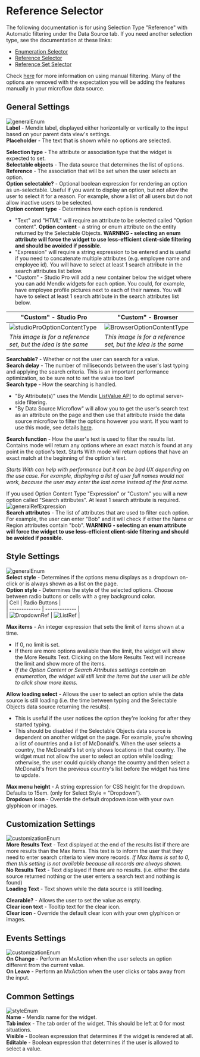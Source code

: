 # Reference Selector
The following documentation is for using Selection Type "Reference" with Automatic filtering under the Data Source tab. If you need another selection type, see the documentation at these links:
-   [Enumeration Selector](https://github.com/bsgriggs/mendix9-searchable-reference-selector/blob/master/docs/Enumeration.md)
-   [Reference Selector](https://github.com/bsgriggs/mendix9-searchable-reference-selector/blob/master/docs/Reference.md)
-   [Reference Set Selector](https://github.com/bsgriggs/mendix9-searchable-reference-selector/blob/master/docs/ReferenceSet.md)

Check [here](https://github.com/bsgriggs/mendix9-searchable-reference-selector/blob/master/docs/ManualFiltering.md) for more information on using manual filtering. Many of the options are removed with the expectation you will be adding the features manually in your microflow data source.  

## General Settings
![generalEnum](https://github.com/bsgriggs/mendix9-searchable-reference-selector/blob/media/v4/generalRef.png)  
**Label** - Mendix label, displayed either horizontally or vertically to the input based on your parent data view's settings.  
**Placeholder** - The text that is shown while no options are selected.  

**Selection type** - The attribute or association type that the widget is expected to set.  
**Selectable objects** - The data source that determines the list of options.  
**Reference** - The association that will be set when the user selects an option.  
**Option selectable?** - Optional boolean expression for rendering an option as un-selectable. Useful if you want to display an option, but not allow the user to select it for a reason. For example, show a list of all users but do not allow inactive users to be selected.  
**Option content type** - Determines how each option is rendered.  
- "Text" and "HTML" will require an attribute to be selected called "Option content". **Option content** - a string or enum attribute on the entity returned by the Selectable Objects. **WARNING - selecting an enum attribute will force the widget to use less-efficient client-side filtering and should be avoided if possible.**  
- "Expression" will require a string expression to be entered and is useful if you need to concatenate multiple attributes (e.g. employee name and employee id). You will have to select at least 1 search attribute in the search attributes list below.  
- "Custom" - Studio Pro will add a new container below the widget where you can add Mendix widgets for each option. You could, for example, have employee profile pictures next to each of their names. You will have to select at least 1 search attribute in the search attributes list below.  

| "Custom" - Studio Pro | "Custom" - Browser |  
| ------------- | ------------- |  
| ![studioProOptionContentType](https://github.com/bsgriggs/mendix9-searchable-reference-selector/blob/media/v4/optionContentTypeCustom.png)    | ![BrowserOptionContentType](https://github.com/bsgriggs/mendix9-searchable-reference-selector/blob/media/v4/optionContentTypeCustomUI.png)    |  
| *This image is for a reference set, but the idea is the same* | *This image is for a reference set, but the idea is the same* |  

**Searchable?** - Whether or not the user can search for a value.  
**Search delay** - The number of milliseconds between the user's last typing and applying the search criteria. This is an important performance optimization, so be sure not to set the value too low!  
**Search type** - How the searching is handled. 
- "By Attribute(s)" uses the Mendix [ListValue API](https://docs.mendix.com/apidocs-mxsdk/apidocs/pluggable-widgets-client-apis-list-values/) to do optimal server-side filtering.
- "By Data Source Microflow" will allow you to get the user's search text as an attribute on the page and then use that attribute inside the data source microflow to filter the options however you want. If you want to use this mode, see details [here](https://github.com/bsgriggs/mendix9-searchable-reference-selector/blob/master/docs/ManualFiltering.md).

**Search function** - How the user's text is used to filter the results list. Contains mode will return any options where an exact match is found at any point in the option's text. Starts With mode will return options that have an exact match at the beginning of the option's text.  

*Starts With can help with performance but it can be bad UX depending on the use case. For example, displaying a list of user full names would not work, because the user may enter the last name instead of the first name.*  

If you used Option Content Type "Expression" or "Custom" you will a new option called "Search attributes". At least 1 search attribute is required.  
![generalRefExpression](https://github.com/bsgriggs/mendix9-searchable-reference-selector/blob/media/v4/generalRefExpression.png)  
**Search attributes** - The list of attributes that are used to filter each option. For example, the user can enter "Bob" and it will check if either the Name or Region attributes contain "bob". **WARNING - selecting an enum attribute will force the widget to use less-efficient client-side filtering and should be avoided if possible.**   

## Style Settings
![generalEnum](https://github.com/bsgriggs/mendix9-searchable-reference-selector/blob/media/v4/styleRef.png)  
**Select style** - Determines if the options menu displays as a dropdown on-click or is always shown as a list on the page.  
**Option style** - Determines the style of the selected options. Choose between radio buttons or cells with a grey background color.  
| Cell | Radio Buttons |  
| ------------- | ------------- |  
| ![DropdownRef](https://github.com/bsgriggs/mendix9-searchable-reference-selector/blob/media/v4/demoDrop.png)   | ![ListRef](https://github.com/bsgriggs/mendix9-searchable-reference-selector/blob/media/v4/demoList.png)   |  

**Max items** - An integer expression that sets the limit of items shown at a time. 
- If 0, no limit is set.
- If there are more options available than the limit, the widget will show the More Results Text. Clicking on the More Results Text will increase the limit and show more of the items.
- *If the Option Content or Search Attributes settings contain an enumeration, the widget will still limit the items but the user will be able to click show more items.*

**Allow loading select** - Allows the user to select an option while the data source is still loading (i.e. the time between typing and the Selectable Objects data source returning the results). 
- This is useful if the user notices the option they're looking for after they started typing.
- This should be disabled if the Selectable Objects data source is dependent on another widget on the page. For example, you're showing a list of countries and a list of McDonald's. When the user selects a country, the McDonald's list only shows locations in that country. The widget must not allow the user to select an option while loading; otherwise, the user could quickly change the country and then select a McDonald's from the previous country's list before the widget has time to update.

**Max menu height** - A string expression for CSS height for the dropdown. Defaults to 15em. (only for Select Style = "Dropdown").  
**Dropdown icon** - Override the default dropdown icon with your own glyphicon or images.  

## Customization Settings  
![customizationEnum](https://github.com/bsgriggs/mendix9-searchable-reference-selector/blob/media/v4/customizationRef.png)  
**More Results Text** - Text displayed at the end of the results list if there are more results than the Max Items. This text is to inform the user that they need to enter search criteria to view more records. *If Max Items is set to 0, then this setting is not available because all records are always shown.*  
**No Results Text** - Text displayed if there are no results. (i.e. either the data source returned nothing or the user enters a search text and nothing is found)  
**Loading Text** - Text shown while the data source is still loading.  

**Clearable?** - Allows the user to set the value as empty.  
**Clear icon text** - Tooltip text for the clear icon.  
**Clear icon** - Override the default clear icon with your own glyphicon or images.  

## Events Settings
![customizationEnum](https://github.com/bsgriggs/mendix9-searchable-reference-selector/blob/media/v4/eventsEnum&Ref.png)  
**On Change** - Perform an MxAction when the user selects an option different from the current value.  
**On Leave** - Perform an MxAction when the user clicks or tabs away from the input.  

## Common Settings  
![styleEnum](https://github.com/bsgriggs/mendix9-searchable-reference-selector/blob/media/v4/common.png)  
**Name** - Mendix name for the widget.  
**Tab index** - The tab order of the widget. This should be left at 0 for most situations.  
**Visible** - Boolean expression that determines if the widget is rendered at all.  
**Editable** - Boolean expression that determines if the user is allowed to select a value.  
